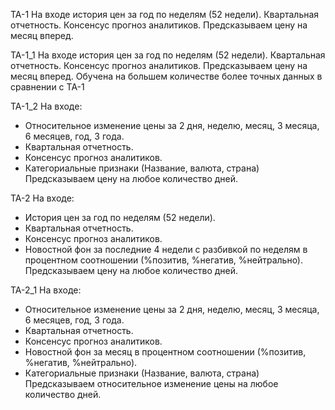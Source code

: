 TA-1
На входе история цен за год по неделям (52 недели). Квартальная отчетность. Консенсус прогноз аналитиков. 
Предсказываем цену на месяц вперед.

TA-1_1
На входе история цен за год по неделям (52 недели). Квартальная отчетность. Консенсус прогноз аналитиков.
Предсказываем цену на месяц вперед.
Обучена на большем количестве более точных данных в сравнении с TA-1

TA-1_2
На входе:
- Относительное изменение цены за 2 дня, неделю, месяц, 3 месяца, 6 месяцев, год, 3 года.
- Квартальная отчетность. 
- Консенсус прогноз аналитиков.
- Категориальные признаки (Название, валюта, страна)
Предсказываем цену на любое количество дней.

TA-2
На входе: 
 - История цен за год по неделям (52 недели). 
 - Квартальная отчетность. 
 - Консенсус прогноз аналитиков. 
 - Новостной фон за последние 4 недели с разбивкой по неделям в процентном соотношении (%позитив, %негатив, %нейтрально).
Предсказываем цену на любое количество дней.

TA-2_1
На входе: 
 - Относительное изменение цены за 2 дня, неделю, месяц, 3 месяца, 6 месяцев, год, 3 года. 
 - Квартальная отчетность. 
 - Консенсус прогноз аналитиков. 
 - Новостной фон за месяц в процентном соотношении (%позитив, %негатив, %нейтрально). 
 - Категориальные признаки (Название, валюта, страна)
Предсказываем относительное изменение цены на любое количество дней.